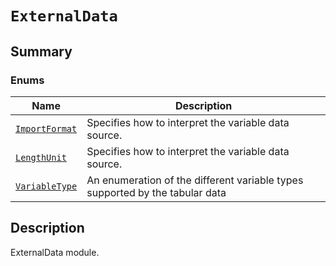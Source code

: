 # `ExternalData`

<a id="summary"></a>

## Summary

### Enums

| Name | Description |
|--------------------------------------------------------------------------------------------------------------------------------------|------------------------------------------------------------------------------|
| [`ImportFormat`](ImportFormat.md#ansys.mechanical.stubs.v241.Ansys.Mechanical.DataModel.MechanicalEnums.ExternalData.ImportFormat)   | Specifies how to interpret the variable data source.                         |
| [`LengthUnit`](LengthUnit.md#ansys.mechanical.stubs.v241.Ansys.Mechanical.DataModel.MechanicalEnums.ExternalData.LengthUnit)         | Specifies how to interpret the variable data source.                         |
| [`VariableType`](VariableType.md#ansys.mechanical.stubs.v241.Ansys.Mechanical.DataModel.MechanicalEnums.ExternalData.VariableType)   | An enumeration of the different variable types supported by the tabular data |

<a id="description"></a>

## Description

ExternalData module.

<!-- !! processed by numpydoc !! -->

